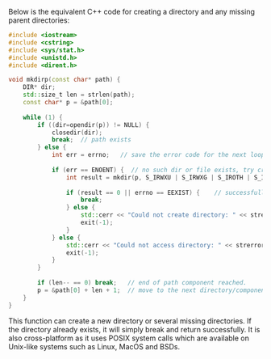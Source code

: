  Below is the equivalent C++ code for creating a directory and any missing parent directories:

```cpp
#include <iostream>
#include <cstring>
#include <sys/stat.h>
#include <unistd.h>
#include <dirent.h>

void mkdirp(const char* path) {
    DIR* dir;
    std::size_t len = strlen(path);
    const char* p = &path[0];
    
    while (1) {
        if ((dir=opendir(p)) != NULL) {
            closedir(dir);
            break;  // path exists
        } else {
            int err = errno;   // save the error code for the next loop iteration
            
            if (err == ENOENT) {  // no such dir or file exists, try creating it.
                int result = mkdir(p, S_IRWXU | S_IRWXG | S_IROTH | S_IXOTH);   // create the missing directory(s)
                
                if (result == 0 || errno == EEXIST) {    // successfully created or already exists.
                    break;
                } else {
                    std::cerr << "Could not create directory: " << strerror(err);   // error creating the directories.
                    exit(-1);
                }
            } else {
                std::cerr << "Could not access directory: " << strerror(err);  // other dir or file related issue.
                exit(-1);
            }
        }
        
        if (len-- == 0) break;   // end of path component reached.
        p = &path[0] + len + 1;  // move to the next directory/component in the path.
    }
}
```
This function can create a new directory or several missing directories. If the directory already exists, it will simply break and return successfully. It is also cross-platform as it uses POSIX system calls which are available on Unix-like systems such as Linux, MacOS and BSDs.
